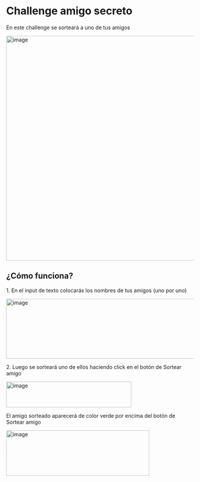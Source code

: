# Challenge amigo secreto

<p>En este challenge se sorteará a uno de tus amigos</p>

<img width="1324" height="604" alt="image" src="https://github.com/user-attachments/assets/1fa7635b-bb69-4fcb-ac87-2fa72f5da05a" />

<h2>¿Cómo funciona?</h2>
<p>1. En el input de texto colocarás los nombres de tus amigos (uno por uno)</p>
<img width="642" height="161" alt="image" src="https://github.com/user-attachments/assets/a05a6a05-c95d-4f81-9fd1-d59b14feab4f" />
<p>2. Luego se sorteará uno de ellos haciendo click en el botón de Sortear amigo</p>
<img width="336" height="69" alt="image" src="https://github.com/user-attachments/assets/6ffd73c3-0e2f-43e7-8bbc-afcee1682bf2" />

<p>El amigo sorteado aparecerá de color verde por encima del botón de Sortear amigo</p>
<img width="384" height="122" alt="image" src="https://github.com/user-attachments/assets/191cc088-d84e-4783-9302-9fd9befd8515" />




